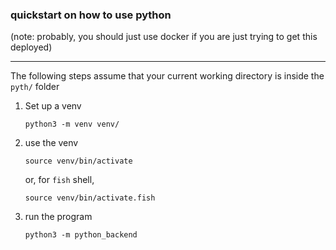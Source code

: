 ### quickstart on how to use python

(note: probably, you should just use docker if you are just trying to get this deployed)

---

The following steps assume that your current working directory is inside the 
`pyth/` folder

1. Set up a venv 
   
   ```console
   python3 -m venv venv/
   ```

2. use the venv
   ```console
   source venv/bin/activate
   ```

   or, for `fish` shell,
   ```console
   source venv/bin/activate.fish
   ```

3. run the program

   ```console
   python3 -m python_backend
   ```
